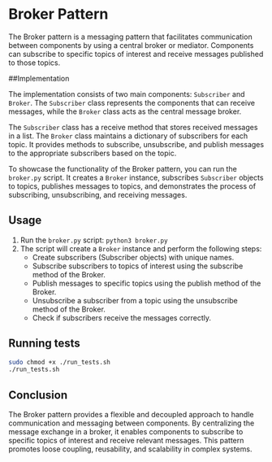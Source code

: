 # Broker Pattern

The Broker pattern is a messaging pattern that facilitates communication between components by using a central broker or mediator. Components can subscribe to specific topics of interest and receive messages published to those topics.

##Implementation

The implementation consists of two main components: `Subscriber` and `Broker`. The `Subscriber` class represents the components that can receive messages, while the `Broker` class acts as the central message broker.

The `Subscriber` class has a receive method that stores received messages in a list. The `Broker` class maintains a dictionary of subscribers for each topic. It provides methods to subscribe, unsubscribe, and publish messages to the appropriate subscribers based on the topic.

To showcase the functionality of the Broker pattern, you can run the `broker.py` script. It creates a `Broker` instance, subscribes `Subscriber` objects to topics, publishes messages to topics, and demonstrates the process of subscribing, unsubscribing, and receiving messages.

## Usage
1. Run the `broker.py` script: `python3 broker.py`
2. The script will create a `Broker` instance and perform the following steps:
   - Create subscribers (Subscriber objects) with unique names.
   - Subscribe subscribers to topics of interest using the subscribe method of the Broker.
   - Publish messages to specific topics using the publish method of the Broker.
   - Unsubscribe a subscriber from a topic using the unsubscribe method of the Broker.
   - Check if subscribers receive the messages correctly.

## Running tests

```bash
sudo chmod +x ./run_tests.sh
./run_tests.sh
```

## Conclusion

The Broker pattern provides a flexible and decoupled approach to handle communication and messaging between components. By centralizing the message exchange in a broker, it enables components to subscribe to specific topics of interest and receive relevant messages. This pattern promotes loose coupling, reusability, and scalability in complex systems.